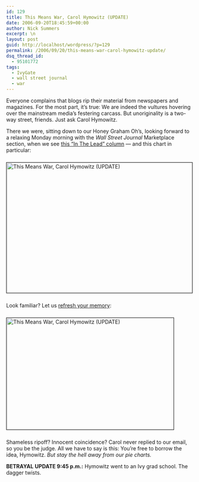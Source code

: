 ```yaml
---
id: 129
title: This Means War, Carol Hymowitz (UPDATE)
date: 2006-09-20T18:45:59+00:00
author: Nick Summers
excerpt: \n
layout: post
guid: http://localhost/wordpress/?p=129
permalink: /2006/09/20/this-means-war-carol-hymowitz-update/
dsq_thread_id:
  - 95101772
tags:
  - IvyGate
  - wall street journal
  - war
---
```

Everyone complains that blogs rip their material from newspapers and magazines. For the most part, it&#8217;s true: We are indeed the vultures hovering over the mainstream media&#8217;s festering carcass. But unoriginality is a two-way street, friends. Just ask Carol Hymowitz.

There we were, sitting down to our Honey Graham Oh&#8217;s, looking forward to a relaxing Monday morning with the _Wall Street Journal_ Marketplace section, when we see [this &#8220;In The Lead&#8221; column](http://online.wsj.com/public/article/SB115853818747665842-QwZ5phDGK0glnjD6J3v_4GLLhwY_20070918.html) &#8212; and this chart in particular:
  
<img width="500" vspace="10" height="350" border="1" src="http://www.ivygateblog.com/wp-content/uploads/2006/09/wsj.gif" alt="This Means War, Carol Hymowitz (UPDATE)" />
  
Look familiar? Let us [refresh your memory](http://www.ivygateblog.com/tags/ivygate_index/):
  
<img width="450" vspace="10" height="300" border="1" src="http://www.ivygateblog.com/wp-content/uploads/2006/09/executive-branch-index.jpg" alt="This Means War, Carol Hymowitz (UPDATE)" />
  
Shameless ripoff? Innocent coincidence? Carol never replied to our email, so you be the judge. All we have to say is this: You&#8217;re free to borrow the idea, Hymowitz. _But stay the hell away from our pie charts._

**BETRAYAL** **UPDATE 9:45 p.m.:** Hymowitz went to an Ivy grad school. The dagger twists.